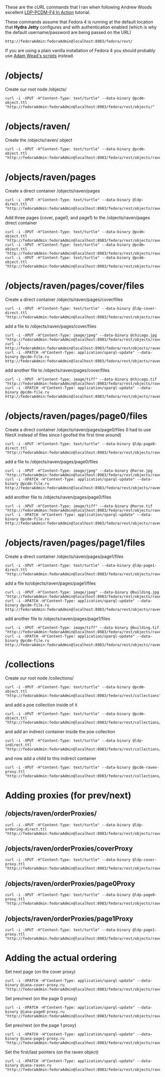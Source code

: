 These are the cURL commands that I ran when following Andrew Woods excellent [LDP-PCDM-F4 In Action](https://wiki.duraspace.org/display/FEDORA4x/LDP-PCDM-F4+In+Action) tutorial.

These commands assume that Fedora 4 is running at the default location that **Hydra Jetty** configures and with authentication enabled (which is why the default username/password are being passed on the URL)

    http://fedoraAdmin:fedoraAdmin@localhost:8983/fedora/rest/

If you are using a plain vanilla installation of Fedora 4 you should probably use [Adam Wead's scripts](https://github.com/awead/ldp-pcdm) instead. 


# /objects/
Create our root node /objects/

    curl -i -XPUT -H"Content-Type: text/turtle" --data-binary @pcdm-object.ttl "http://fedoraAdmin:fedoraAdmin@localhost:8983/fedora/rest/objects/"


# /objects/raven/
Create the /objects/raven/ object

    curl -i -XPUT -H"Content-Type: text/turtle" --data-binary @pcdm-object.ttl "http://fedoraAdmin:fedoraAdmin@localhost:8983/fedora/rest/objects/raven/"


# /objects/raven/pages 
Create a direct container /objects/raven/pages

    curl -i -XPUT -H"Content-Type: text/turtle" --data-binary @ldp-direct.ttl "http://fedoraAdmin:fedoraAdmin@localhost:8983/fedora/rest/objects/raven/pages/"

Add three pages (cover, page0, and page1) to the /objects/raven/pages direct container

    curl -i -XPUT -H"Content-Type: text/turtle" --data-binary @pcdm-object.ttl "http://fedoraAdmin:fedoraAdmin@localhost:8983/fedora/rest/objects/raven/pages/cover/"
    curl -i -XPUT -H"Content-Type: text/turtle" --data-binary @pcdm-object.ttl "http://fedoraAdmin:fedoraAdmin@localhost:8983/fedora/rest/objects/raven/pages/page0/"
    curl -i -XPUT -H"Content-Type: text/turtle" --data-binary @pcdm-object.ttl "http://fedoraAdmin:fedoraAdmin@localhost:8983/fedora/rest/objects/raven/pages/page1/"


# /objects/raven/pages/cover/files
Create a direct container /objects/raven/pages/cover/files

    curl -i -XPUT -H"Content-Type: text/turtle" --data-binary @ldp-cover-direct.ttl "http://fedoraAdmin:fedoraAdmin@localhost:8983/fedora/rest/objects/raven/pages/cover/files/"

add a file to /objects/raven/pages/cover/files

    curl -i -XPUT -H"Content-Type: image/jpeg" --data-binary @chicago.jpg "http://fedoraAdmin:fedoraAdmin@localhost:8983/fedora/rest/objects/raven/pages/cover/files/cover.jpg"
    curl -I http://fedoraAdmin:fedoraAdmin@localhost:8983/fedora/rest/objects/raven/pages/cover/files/cover.jpg
    curl -i -XPATCH -H"Content-Type: application/sparql-update" --data-binary @pcdm-file.ru http://fedoraAdmin:fedoraAdmin@localhost:8983/fedora/rest/objects/raven/pages/cover/files/cover.jpg/fcr:metadata

add another file to /objects/raven/pages/cover/files

    curl -i -XPUT -H"Content-Type: image/tiff" --data-binary @chicago.tif "http://fedoraAdmin:fedoraAdmin@localhost:8983/fedora/rest/objects/raven/pages/cover/files/cover.tif"
    curl -i -XPATCH -H"Content-Type: application/sparql-update" --data-binary @pcdm-file.ru http://fedoraAdmin:fedoraAdmin@localhost:8983/fedora/rest/objects/raven/pages/cover/files/cover.tif/fcr:metadata


# /objects/raven/pages/page0/files
Create a direct container /objects/raven/pages/page0/files 
(I had to use filesX instead of files since I goofed the first time around)

    curl -i -XPUT -H"Content-Type: text/turtle" --data-binary @ldp-page0-direct.ttl "http://fedoraAdmin:fedoraAdmin@localhost:8983/fedora/rest/objects/raven/pages/page0/filesX/"

add a file to /objects/raven/pages/page0/files

    curl -i -XPUT -H"Content-Type: image/jpeg" --data-binary @horse.jpg "http://fedoraAdmin:fedoraAdmin@localhost:8983/fedora/rest/objects/raven/pages/page0/filesX/horse.jpg"
    curl -i -XPATCH -H"Content-Type: application/sparql-update" --data-binary @pcdm-file.ru http://fedoraAdmin:fedoraAdmin@localhost:8983/fedora/rest/objects/raven/pages/page0/filesX/horse.jpg/fcr:metadata

add another file to /objects/raven/pages/page0/files

    curl -i -XPUT -H"Content-Type: image/tiff" --data-binary @horse.tif "http://fedoraAdmin:fedoraAdmin@localhost:8983/fedora/rest/objects/raven/pages/page0/filesX/horse.tif"
    curl -i -XPATCH -H"Content-Type: application/sparql-update" --data-binary @pcdm-file.ru http://fedoraAdmin:fedoraAdmin@localhost:8983/fedora/rest/objects/raven/pages/page0/filesX/horse.tif/fcr:metadata


# /objects/raven/pages/page1/files
Create a direct container /objects/raven/pages/page1/files

    curl -i -XPUT -H"Content-Type: text/turtle" --data-binary @ldp-page1-direct.ttl "http://fedoraAdmin:fedoraAdmin@localhost:8983/fedora/rest/objects/raven/pages/page1/files/"

add a file to/objects/raven/pages/page1/files

    curl -i -XPUT -H"Content-Type: image/jpeg" --data-binary @building.jpg "http://fedoraAdmin:fedoraAdmin@localhost:8983/fedora/rest/objects/raven/pages/page1/files/building.jpg"
    curl -i -XPATCH -H"Content-Type: application/sparql-update" --data-binary @pcdm-file.ru http://fedoraAdmin:fedoraAdmin@localhost:8983/fedora/rest/objects/raven/pages/page1/files/building.jpg/fcr:metadata

add another file to /objects/raven/pages/page1/files

    curl -i -XPUT -H"Content-Type: image/tiff" --data-binary @building.tif "http://fedoraAdmin:fedoraAdmin@localhost:8983/fedora/rest/objects/raven/pages/page1/files/building.tif"
    curl -i -XPATCH -H"Content-Type: application/sparql-update" --data-binary @pcdm-file.ru http://fedoraAdmin:fedoraAdmin@localhost:8983/fedora/rest/objects/raven/pages/page1/files/building.tif/fcr:metadata


# /collections
Create our root node /collections/

    curl -i -XPUT -H"Content-Type: text/turtle" --data-binary @pcdm-object.ttl "http://fedoraAdmin:fedoraAdmin@localhost:8983/fedora/rest/collections"

and add a poe collection inside of it

    curl -i -XPUT -H"Content-Type: text/turtle" --data-binary @pcdm-object.ttl "http://fedoraAdmin:fedoraAdmin@localhost:8983/fedora/rest/collections/poe"

and add an indirect container inside the poe collection

    curl -i -XPUT -H"Content-Type: text/turtle" --data-binary @ldp-indirect.ttl "http://fedoraAdmin:fedoraAdmin@localhost:8983/fedora/rest/collections/poe/members/"

and now add a child to this indirect container

    curl -i -XPUT -H"Content-Type: text/turtle" --data-binary @pcdm-raven-proxy.ttl "http://fedoraAdmin:fedoraAdmin@localhost:8983/fedora/rest/collections/poe/members/ravenProxy"


# Adding proxies (for prev/next)

## /objects/raven/orderProxies/

    curl -i -XPUT -H"Content-Type: text/turtle" --data-binary @ldp-ordering-direct.ttl "http://fedoraAdmin:fedoraAdmin@localhost:8983/fedora/rest/objects/raven/orderProxies/"


## /objects/raven/orderProxies/coverProxy

    curl -i -XPUT -H"Content-Type: text/turtle" --data-binary @ldp-cover-proxy.ttl "http://fedoraAdmin:fedoraAdmin@localhost:8983/fedora/rest/objects/raven/orderProxies/coverProxy"


## /objects/raven/orderProxies/page0Proxy

    curl -i -XPUT -H"Content-Type: text/turtle" --data-binary @ldp-page0-proxy.ttl "http://fedoraAdmin:fedoraAdmin@localhost:8983/fedora/rest/objects/raven/orderProxies/page0Proxy"


## /objects/raven/orderProxies/page1Proxy

    curl -i -XPUT -H"Content-Type: text/turtle" --data-binary @ldp-page1-proxy.ttl "http://fedoraAdmin:fedoraAdmin@localhost:8983/fedora/rest/objects/raven/orderProxies/page1Proxy"


# Adding the actual ordering

Set next page (on the cover proxy)

    curl -i -XPATCH -H"Content-Type: application/sparql-update" --data-binary @iana-cover-proxy.ru "http://fedoraAdmin:fedoraAdmin@localhost:8983/fedora/rest/objects/raven/orderProxies/coverProxy"

Set prev/next (on the page 0 proxy)

    curl -i -XPATCH -H"Content-Type: application/sparql-update" --data-binary @iana-page0-proxy.ru "http://fedoraAdmin:fedoraAdmin@localhost:8983/fedora/rest/objects/raven/orderProxies/page0Proxy"

Set prev/next (on the page 1 proxy)

    curl -i -XPATCH -H"Content-Type: application/sparql-update" --data-binary @iana-page1-proxy.ru "http://fedoraAdmin:fedoraAdmin@localhost:8983/fedora/rest/objects/raven/orderProxies/page1Proxy"

Set the first/last pointers (on the raven object)

    curl -i -XPATCH -H"Content-Type: application/sparql-update" --data-binary @iana-raven.ru "http://fedoraAdmin:fedoraAdmin@localhost:8983/fedora/rest/objects/raven"
